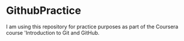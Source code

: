 # GithubPractice
I am using this repository for practice purposes as part of the Coursera course 'Introduction to Git and GitHub.
